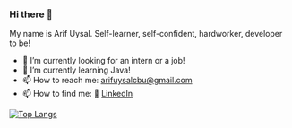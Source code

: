### Hi there 👋

My name is Arif Uysal. Self-learner, self-confident, hardworker, developer to be!

- 🔭 I’m currently looking for an intern or a job!
- 🌱 I’m currently learning Java!
- 📫 How to reach me: arifuysalcbu@gmail.com
- 📫 How to find me: 
:office: [LinkedIn](https://www.linkedin.com/in/arifuysall/)

[![Top Langs](https://github-readme-stats.vercel.app/api/top-langs/?username=javarif)](https://github.com/javarif/github-readme-stats)

